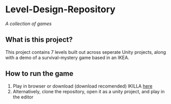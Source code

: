 # Level-Design-Repository
*A collection of games*

## What is this project?
This project contains 7 levels built out across seperate Unity projects, along with a demo of a survival-mystery game based in an IKEA.

## How to run the game
1. Play in browser or download (download recomended) IKILLA [here](https://shebloong.itch.io/ikilla)
2. Alternatively, clone the repository, open it as a unity project, and play in the editor 



